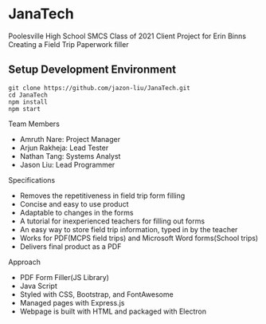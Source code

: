 # JanaTech

Poolesville High School SMCS Class of 2021 Client Project for Erin Binns  
Creating a Field Trip Paperwork filler   

## Setup Development Environment

```
git clone https://github.com/jazon-liu/JanaTech.git
cd JanaTech
npm install  
npm start  
```


Team Members  
* Amruth Nare: Project Manager  
* Arjun Rakheja: Lead Tester  
* Nathan Tang: Systems Analyst  
* Jason Liu: Lead Programmer  

Specifications  
* Removes the repetitiveness in field trip form filling  
* Concise and easy to use product  
* Adaptable to changes in the forms  
* A tutorial for inexperienced teachers for filling out forms  
* An easy way to store field trip information, typed in by the teacher  
* Works for PDF(MCPS field trips) and Microsoft Word forms(School trips)  
* Delivers final product as a PDF  

Approach
* PDF Form Filler(JS Library)
* Java Script
* Styled with CSS, Bootstrap, and FontAwesome
* Managed pages with Express.js
* Webpage is built with HTML and packaged with Electron
